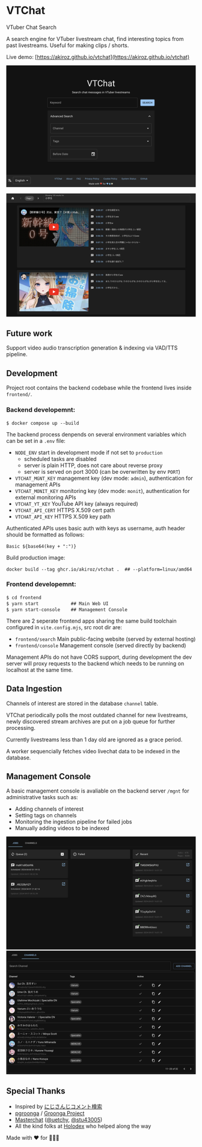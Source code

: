 # VTChat

VTuber Chat Search

A search engine for VTuber livestream chat, find interesting topics from past livestreams. Useful for making clips / shorts.

Live demo: [https://akiroz.github.io/vtchat](https://akiroz.github.io/vtchat)

![](screenshot/search.png)

![](screenshot/result.png)

## Future work

Support video audio transcription generation & indexing via VAD/TTS pipeline.

## Development

Project root contains the backend codebase while the frontend lives inside `frontend/`.

### Backend developemnt:

```
$ docker compose up --build
```

The backend process denpends on several environment variables which can be set in a `.env` file:
- `NODE_ENV` start in development mode if not set to `production`
    - scheduled tasks are disabled
    - server is plain HTTP, does not care about reverse proxy
    - server is served on port 3000 (can be overwritten by env `PORT`)
- `VTCHAT_MGNT_KEY` management key (dev mode: `admin`), authentication for management APIs
- `VTCHAT_MONIT_KEY` monitoring key (dev mode: `monit`), authentication for external monitoring APIs
- `VTCHAT_YT_KEY` YouTube API key (always required)
- `VTCHAT_API_CERT` HTTPS X.509 cert path
- `VTCHAT_API_KEY` HTTPS X.509 key path

Authenticated APIs uses basic auth with keys as username, auth header should be formatted as follows:
```
Basic ${base64(key + ":")}
```

Build production image:
```
docker build --tag ghcr.io/akiroz/vtchat .  ## --platform=linux/amd64
```

### Frontend developemnt:
```
$ cd frontend
$ yarn start            ## Main Web UI
$ yarn start-console    ## Management Console
```

There are 2 seperate frontend apps sharing the same build toolchain configured in `vite.config.mjs`, src root dir are:
- `frontend/search` Main public-facing website (served by external hosting)
- `frontend/console` Management console (served directly by backend)

Management APIs do not have CORS support, during development the dev server will proxy requests to the backend which
needs to be running on localhost at the same time.

## Data Ingestion

Channels of interest are stored in the database `channel` table.

VTChat periodically polls the most outdated channel for new livestreams, newly discovered stream archives are put on a job queue for further processing.

Currently livestreams less than 1 day old are ignored as a grace period.

A worker sequencially fetches video livechat data to be indexed in the database. 

## Management Console

A basic management console is avaliable on the backend server `/mgnt` for administrative tasks such as:

- Adding channels of interest
- Setting tags on channels
- Monitoring the ingestion pipeline for failed jobs
- Manually adding videos to be indexed

![](screenshot/console1.png)
![](screenshot/console2.png)

## Special Thanks

- Inspired by [にじさんじコメント検索](https://comment2434.com/)
- [pgroonga](https://pgroonga.github.io/) / [Groonga Project](https://groonga.org/)
- [Masterchat](https://github.com/stu43005/masterchat) ([@uetchy](https://github.com/uetchy), [@stu43005](https://github.com/stu43005))
- All the kind folks at [Holodex](holodex.net) who helped along the way


Made with ❤️ for 💎💧🍵

